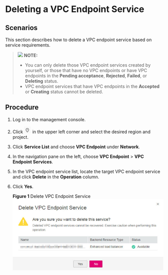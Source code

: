 # Deleting a VPC Endpoint Service<a name="vpcep_03_0103"></a>

## Scenarios<a name="section1675718408281"></a>

This section describes how to delete a VPC endpoint service based on service requirements.

>![](/images/icon-note.gif) **NOTE:** 
>-   You can only delete those VPC endpoint services created by yourself, or those that have no VPC endpoints or have VPC endpoints in the  **Pending acceptance**,  **Rejected**,  **Failed**, or  **Deleting**  status.
>-   VPC endpoint services that have VPC endpoints in the  **Accepted**  or  **Creating**  status cannot be deleted.

## Procedure<a name="section1756092562815"></a>

1.  Log in to the management console.
2.  Click  ![](/vpcep/user-guide/figures/icon-region.png)  in the upper left corner and select the desired region and project.

1.  Click  **Service List**  and choose  **VPC Endpoint**  under  **Network**.

1.  In the navigation pane on the left, choose  **VPC Endpoint**  \>  **VPC Endpoint Services**.
2.  In the VPC endpoint service list, locate the target VPC endpoint service and click  **Delete**  in the  **Operation**  column.
3.  Click  **Yes**.

    **Figure  1**  Delete VPC Endpoint Service<a name="fig97971315185817"></a>  
    ![](/vpcep/user-guide/figures/delete-vpc-endpoint-service.jpg "delete-vpc-endpoint-service")


